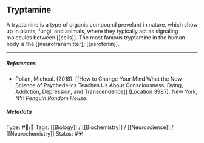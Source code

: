 ## Tryptamine  # 

A tryptamine is a type of organic compound prevelant in nature, which show up in plants, fungi, and animals, where they typically act as signaling molecules between [[cells]]. The most famous tryptamine in the human body is the [[neurotransmitter]] [[serotonin]].

___

##### References

- Pollan, Micheal. (2018). [[How to Change Your Mind What the New Science of Psychedelics Teaches Us About Consciousness, Dying, Addiction, Depression, and Transcendence]] (Location 3987). New York, NY: _Penguin Random House_. 

##### Metadata

Type: #🔵/🔵 
Tags: [[Biology]] / [[Biochemistry]] / [[Neuroscience]] / [[Neurochemistry]] 
Status: #☀️ 